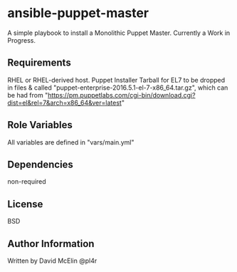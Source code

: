 ansible-puppet-master
=========

A simple playbook to install a Monolithic Puppet Master.  Currently a Work in Progress.

Requirements
------------

RHEL or RHEL-derived host.
Puppet Installer Tarball for EL7 to be dropped in files & called "puppet-enterprise-2016.5.1-el-7-x86_64.tar.gz", which can be had from "https://pm.puppetlabs.com/cgi-bin/download.cgi?dist=el&rel=7&arch=x86_64&ver=latest"

Role Variables
--------------

All variables are defined in "vars/main.yml"

Dependencies
------------

non-required

License
-------

BSD

Author Information
------------------

Written by David McElin @pl4r
